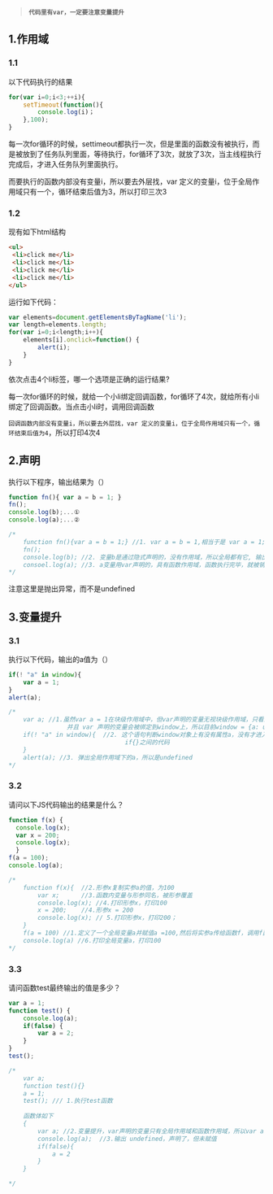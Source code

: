 > **`代码里有var，一定要注意变量提升`**

## 1.作用域

### 1.1 

以下代码执行的结果

``` javascript
for(var i=0;i<3;++i){
    setTimeout(function(){
        console.log(i)；
    },100);
}
```

每一次for循环的时候，settimeout都执行一次，但是里面的函数没有被执行，而是被放到了任务队列里面，等待执行，for循环了3次，就放了3次，当主线程执行完成后，才进入任务队列里面执行。

而要执行的函数内部没有变量i，所以要去外层找，var 定义的变量i，位于全局作用域只有一个，循环结束后值为3，所以打印三次3



### 1.2 

现有如下html结构

``` html
<ul>
 <li>click me</li>
 <li>click me</li>
 <li>click me</li>
 <li>click me</li>
</ul>
```

运行如下代码：

``` javascript
var elements=document.getElementsByTagName('li');
var length=elements.length;
for(var i=0;i<length;i++){
    elements[i].onclick=function() {
        alert(i);
    }
}
```

依次点击4个li标签，哪一个选项是正确的运行结果?

每一次for循环的时候，就给一个小li绑定回调函数，for循环了4次，就给所有小li绑定了回调函数。当点击小li时，调用回调函数

`回调函数内部没有变量i，所以要去外层找，var 定义的变量i，位于全局作用域只有一个，循环结束后值为4`，所以打印4次4

## 2.声明

执行以下程序，输出结果为（）

``` javascript
function fn(){ var a = b = 1; }
fn();
console.log(b);...①
console.log(a);...②

/*
	function fn(){var a = b = 1;} //1. var a = b = 1,相当于是 var a = 1; b =1。 a变量用var声明的，具有函数作用域，函数执行完毕，就被销毁了。变量b是通过隐式声明的，没有作用域，所以全局都有它
	fn();
	console.log(b); //2. 变量b是通过隐式声明的，没有作用域，所以全局都有它, 输出1
	consoel.log(a); //3. a变量用var声明的，具有函数作用域，函数执行完毕，就被销毁了。因此抛出异常
*/
```

注意这里是抛出异常，而不是undefined



## 3.变量提升

### 3.1

执行以下代码，输出的a值为（）

``` javascript
if(! "a" in window){
    var a = 1;
}
alert(a);

/*
	var a; //1.虽然var a = 1在块级作用域中，但var声明的变量无视块级作用域，只看函数作用域和全局作用域，所以全局作用域有一个变量a
				并且 var 声明的变量会被绑定到window上，所以目前window = {a: undefined}
	if(! "a" in window){  //2. 这个语句判断window对象上有没有属性a，没有才进入if语句内部；有，跳过。因为变量提升，所以windows有a这个属性，所以跳过
								if{}之间的代码
	}
	alert(a); //3. 弹出全局作用域下的a，所以是undefined
*/
```



### 3.2

请问以下JS代码输出的结果是什么？

``` javascript
function f(x) {
  console.log(x);
  var x = 200;
  console.log(x);
  }
f(a = 100);
console.log(a);

/*
	function f(x){  //2.形参x复制实参a的值，为100
		var x;		//3.函数内变量与形参同名，被形参覆盖
		console.log(x); //4.打印形参x，打印100
		x = 200;    //4.形参x = 200
		console.log(x); // 5.打印形参x，打印200；
	}
	f(a = 100) //1.定义了一个全局变量a并赋值a =100,然后将实参a传给函数f，调用f函数
	console.log(a) //6.打印全局变量a，打印100
*/
```



### 3.3

请问函数test最终输出的值是多少？

``` javascript
var a = 1;
function test() {
    console.log(a);
    if(false) {
        var a = 2;
    }
}
test();

/*
	var a;
	function test(){}
	a = 1;
	test(); /// 1.执行test函数
	
	函数体如下
	{
		var a; //2.变量提升，var声明的变量只有全局作用域和函数作用域，所以var a 声明被提升到函数作用域顶部
		console.log(a);  //3.输出 undefined，声明了，但未赋值
		if(false){
			a = 2
		}
	}

*/
```

